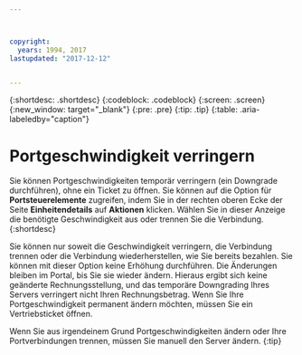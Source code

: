 ```yaml
---



copyright:
  years: 1994, 2017
lastupdated: "2017-12-12"


---
```


{:shortdesc: .shortdesc}
{:codeblock: .codeblock}
{:screen: .screen}
{:new_window: target="_blank"}
{:pre: .pre}
{:tip: .tip}
{:table: .aria-labeledby="caption"}

# Portgeschwindigkeit verringern

Sie können Portgeschwindigkeiten temporär verringern (ein Downgrade durchführen), ohne ein Ticket zu öffnen. Sie können auf die Option für **Portsteuerelemente** zugreifen, indem Sie in der rechten oberen Ecke der Seite **Einheitendetails** auf **Aktionen** klicken. Wählen Sie in dieser Anzeige die benötigte Geschwindigkeit aus oder trennen Sie die Verbindung.
{:shortdesc}

Sie können nur soweit die Geschwindigkeit verringern, die Verbindung trennen oder die Verbindung wiederherstellen, wie Sie bereits bezahlen. Sie können mit dieser Option keine Erhöhung durchführen. Die Änderungen bleiben im Portal, bis Sie sie wieder ändern. Hieraus ergibt sich keine geänderte Rechnungsstellung, und das temporäre Downgrading Ihres Servers verringert nicht Ihren Rechnungsbetrag. Wenn Sie Ihre Portgeschwindigkeit permanent ändern möchten, müssen Sie ein Vertriebsticket öffnen.

Wenn Sie aus irgendeinem Grund Portgeschwindigkeiten ändern oder Ihre Portverbindungen trennen, müssen Sie manuell den Server ändern.
{:tip}
